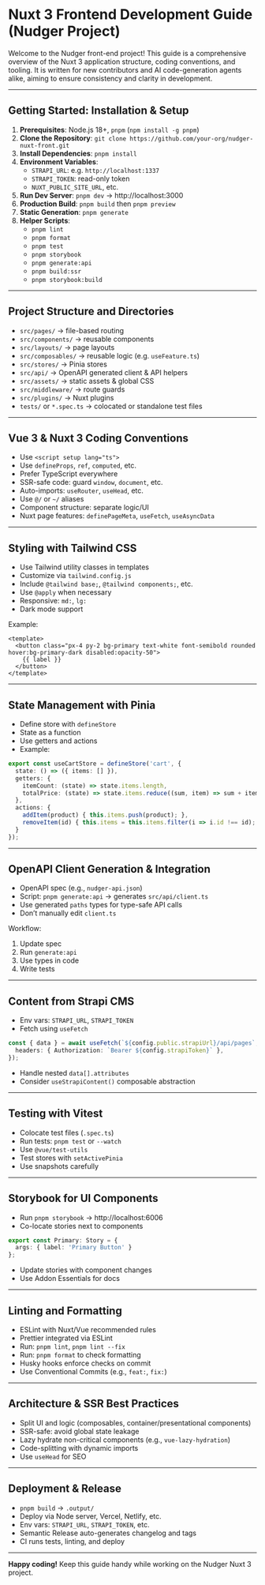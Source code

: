 # Nuxt 3 Frontend Development Guide (Nudger Project)

Welcome to the Nudger front-end project! This guide is a comprehensive overview of the Nuxt 3 application structure, coding conventions, and tooling. It is written for new contributors and AI code-generation agents alike, aiming to ensure consistency and clarity in development.

---

## Getting Started: Installation & Setup

1. **Prerequisites**: Node.js 18+, `pnpm` (`npm install -g pnpm`)
2. **Clone the Repository**: `git clone https://github.com/your-org/nudger-nuxt-front.git`
3. **Install Dependencies**: `pnpm install`
4. **Environment Variables**:
   - `STRAPI_URL`: e.g. `http://localhost:1337`
   - `STRAPI_TOKEN`: read-only token
   - `NUXT_PUBLIC_SITE_URL`, etc.
5. **Run Dev Server**: `pnpm dev` → http://localhost:3000
6. **Production Build**: `pnpm build` then `pnpm preview`
7. **Static Generation**: `pnpm generate`
8. **Helper Scripts**:
   - `pnpm lint`
   - `pnpm format`
   - `pnpm test`
   - `pnpm storybook`
   - `pnpm generate:api`
   - `pnpm build:ssr`
   - `pnpm storybook:build`

---

## Project Structure and Directories

- `src/pages/` → file-based routing
- `src/components/` → reusable components
- `src/layouts/` → page layouts
- `src/composables/` → reusable logic (e.g. `useFeature.ts`)
- `src/stores/` → Pinia stores
- `src/api/` → OpenAPI generated client & API helpers
- `src/assets/` → static assets & global CSS
- `src/middleware/` → route guards
- `src/plugins/` → Nuxt plugins
- `tests/` or `*.spec.ts` → colocated or standalone test files

---

## Vue 3 & Nuxt 3 Coding Conventions

- Use `<script setup lang="ts">`
- Use `defineProps`, `ref`, `computed`, etc.
- Prefer TypeScript everywhere
- SSR-safe code: guard `window`, `document`, etc.
- Auto-imports: `useRouter`, `useHead`, etc.
- Use `@/` or `~/` aliases
- Component structure: separate logic/UI
- Nuxt page features: `definePageMeta`, `useFetch`, `useAsyncData`

---

## Styling with Tailwind CSS

- Use Tailwind utility classes in templates
- Customize via `tailwind.config.js`
- Include `@tailwind base;`, `@tailwind components;`, etc.
- Use `@apply` when necessary
- Responsive: `md:`, `lg:`
- Dark mode support

Example:
```vue
<template>
  <button class="px-4 py-2 bg-primary text-white font-semibold rounded hover:bg-primary-dark disabled:opacity-50">
    {{ label }}
  </button>
</template>
```

---

## State Management with Pinia

- Define store with `defineStore`
- State as a function
- Use getters and actions
- Example:
```ts
export const useCartStore = defineStore('cart', {
  state: () => ({ items: [] }),
  getters: {
    itemCount: (state) => state.items.length,
    totalPrice: (state) => state.items.reduce((sum, item) => sum + item.price, 0),
  },
  actions: {
    addItem(product) { this.items.push(product); },
    removeItem(id) { this.items = this.items.filter(i => i.id !== id); },
  }
});
```

---

## OpenAPI Client Generation & Integration

- OpenAPI spec (e.g., `nudger-api.json`)
- Script: `pnpm generate:api` → generates `src/api/client.ts`
- Use generated `paths` types for type-safe API calls
- Don’t manually edit `client.ts`

Workflow:
1. Update spec
2. Run `generate:api`
3. Use types in code
4. Write tests

---

## Content from Strapi CMS

- Env vars: `STRAPI_URL`, `STRAPI_TOKEN`
- Fetch using `useFetch`
```ts
const { data } = await useFetch(`${config.public.strapiUrl}/api/pages`, {
  headers: { Authorization: `Bearer ${config.strapiToken}` },
});
```
- Handle nested `data[].attributes`
- Consider `useStrapiContent()` composable abstraction

---

## Testing with Vitest

- Colocate test files (`.spec.ts`)
- Run tests: `pnpm test` or `--watch`
- Use `@vue/test-utils`
- Test stores with `setActivePinia`
- Use snapshots carefully

---

## Storybook for UI Components

- Run `pnpm storybook` → http://localhost:6006
- Co-locate stories next to components
```ts
export const Primary: Story = {
  args: { label: 'Primary Button' }
};
```
- Update stories with component changes
- Use Addon Essentials for docs

---

## Linting and Formatting

- ESLint with Nuxt/Vue recommended rules
- Prettier integrated via ESLint
- Run: `pnpm lint`, `pnpm lint --fix`
- Run: `pnpm format` to check formatting
- Husky hooks enforce checks on commit
- Use Conventional Commits (e.g., `feat:`, `fix:`)

---

## Architecture & SSR Best Practices

- Split UI and logic (composables, container/presentational components)
- SSR-safe: avoid global state leakage
- Lazy hydrate non-critical components (e.g., `vue-lazy-hydration`)
- Code-splitting with dynamic imports
- Use `useHead` for SEO

---

## Deployment & Release

- `pnpm build` → `.output/`
- Deploy via Node server, Vercel, Netlify, etc.
- Env vars: `STRAPI_URL`, `STRAPI_TOKEN`, etc.
- Semantic Release auto-generates changelog and tags
- CI runs tests, linting, and deploy

---

**Happy coding!** Keep this guide handy while working on the Nudger Nuxt 3 project.